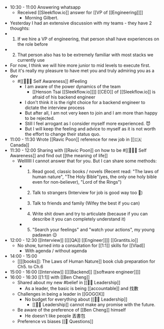 - 10:30 - 11:00 Answering whatsapp
    - Received [[Sleekflow.io]] answer for [[VP of [[Engineering]]]]
        - Morning Gilbert. 
- Yesterday I had an extensive discussion with my teams - they have 2 thoughts:
- 1) If we hire a VP of engineering, that person shall have experiences on the role before
- 2) That person also has to be extremely familiar with most stacks we currently use
- For now, I think we will hire more junior to mid levels to execute first.
- But it's really my pleasure to have met you and truly admiring you as a dev
    - #[[🧘🏻‍♂️ Self Awareness]] #Feeling
        - I am aware of the power dynamics of the team
            - [[Henson Tsai [[Sleekflow.io]]]] [[CEO]] of [[Sleekflow.io]] is afraid of his backend engineer
        - I don't think it is the right choice for a backend engineer to dictate the interview process
        - But after all, I am not very keen to join and I am more than happy to be rejected.
        - Still I feel arrogant as I consider myself more experienced. 😈
        - But I will keep the feeling and advice to myself as it is not worth the effort to change their status quo.
- 11:00 - 11:30 Wrote [[Ravic Poon]] reference for new job in [[🇨🇦 Canada]]
- 11:30 - 12:00 Sharing with [[Ravic Poon]] on how to be #[[🧘🏻‍♂️ Self Awareness]] and find out [[the meaning of life]]
    - Welllllll I cannot answer that for you. But I can share some methods:
        - 1. Read good, classic books / novels (Recent read: "The laws of human nature", "The Holy Bible"(yes, the only one holy bible even for non-believer), "Lord of the Rings")
        - 2. Talk to strangers (Interview for job is good way too 🤫)
        - 3. Talk to friends and family (Wifey the best if you can)
        - 4. Write shit down and try to articulate (because if you can describe it you can completely understand it)
        - 5. "Search your feelings" and "watch your actions", my young padawan 😉
- 12:00 - 12:30 [[Interview]] [[[[QA]] [[Engineer]]]] [[Grantits.io]]
    - No show, turned into a consultation for [[1:1]] skills for [[Vlad]]
        - With agenda / without agenda
- 14:00 - 15:00
    - [[[[books]]: The Laws of Human Nature]] book club preparation for Ch5. to Ch.6
- 15:00 - 16:00 [[Interview]] [[[[Backend]] [[software engineer]]]]
- 16:00 - 16:30 [[1:1]] with [[Ben Cheng]]
    - Shared about my new #belief in [[☝🏻 Leadership]]
        - As a leader, the basic is being [[accountable]] and 找數
    - Challenges in being a leader in [[GOGOX]]
        - No budget for everything about [[☝🏻 Leadership]]
            - [[☝🏻 Leadership]] cannot make any promise with the future.
    - Be aware of the preference of [[Ben Cheng]] himself
        - He doesn't like people 丟書包
    - Preference vs biases [[🤔 Questions]]
